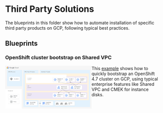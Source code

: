 # Third Party Solutions

The blueprints in this folder show how to automate installation of specific third party products on GCP, following typical best practices.

## Blueprints

### OpenShift cluster bootstrap on Shared VPC

<a href="./openshift/" title="HubOpenShift boostrap example"><img src="./openshift/diagram.png" align="left" width="280px"></a> This [example](./openshift/) shows how to quickly bootstrap an OpenShift 4.7 cluster on GCP, using typical enterprise features like Shared VPC and CMEK for instance disks.

